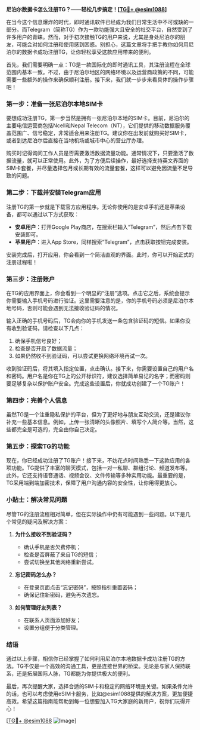 **尼泊尔数据卡怎么注册TG？——轻松几步搞定！[[TG💪+ @esim1088](https://t.me/s/esim1088)]**

在当今这个信息爆炸的时代，即时通讯软件已经成为我们日常生活中不可或缺的一部分。而Telegram（简称TG）作为一款功能强大且安全的社交平台，自然受到了许多用户的青睐。然而，对于初次接触TG的用户来说，尤其是身处尼泊尔的朋友，可能会对如何注册和使用感到困惑。别担心，这篇文章将手把手教你如何用尼泊尔的数据卡成功注册TG，让你轻松享受这款应用带来的便利。

首先，我们需要明确一点：TG是一款国际化的即时通讯工具，其注册流程在全球范围内基本一致。不过，由于尼泊尔地区的网络环境以及运营商政策的不同，可能需要一些额外的操作来确保顺利注册。接下来，我们就一步步来看具体的操作步骤吧！

### **第一步：准备一张尼泊尔本地SIM卡**

要想成功注册TG，第一步当然是拥有一张尼泊尔本地的SIM卡。目前，尼泊尔的主要电信运营商包括Ncell和Nepal Telecom（NT），它们提供的移动数据服务覆盖范围广、信号稳定，非常适合用来注册TG。建议你在出发前就购买好SIM卡，或者到达尼泊尔后直接在当地机场或城市中心的营业厅办理。

购买时记得询问工作人员是否需要激活数据流量功能。通常情况下，只要激活了数据流量，就可以正常使用。此外，为了方便后续操作，最好选择支持英文界面的SIM卡套餐，并尽量选择包月或长期有效的流量套餐，这样可以避免因流量不足导致的问题。

### **第二步：下载并安装Telegram应用**

注册TG的第一步就是下载官方应用程序。无论你使用的是安卓手机还是苹果设备，都可以通过以下方式获取：

- **安卓用户**：打开Google Play商店，在搜索栏输入“Telegram”，然后点击下载安装即可。
- **苹果用户**：进入App Store，同样搜索“Telegram”，点击获取按钮完成安装。

安装完成后，打开应用，你会看到一个简洁直观的界面。此时，你可以开始正式的注册过程啦！

### **第三步：注册账户**

在TG的应用界面上，你会看到一个明显的“注册”选项。点击它之后，系统会提示你需要输入手机号码进行验证。这里需要注意的是，你的手机号码必须是尼泊尔本地号码，否则可能会遇到无法接收验证码的情况。

输入正确的手机号码后，TG会向你的手机发送一条包含验证码的短信。如果你没有收到验证码，请检查以下几点：

1. 确保手机信号良好；
2. 检查是否开启了数据流量；
3. 如果仍然收不到验证码，可以尝试更换网络环境再试一次。

收到验证码后，将其填入指定位置，点击确认。接下来，你需要设置自己的用户名和密码。用户名是你在TG上的公开标识符，建议选择简单易记的名字；而密码则要足够复杂以保护账户安全。完成这些设置后，你就成功创建了一个TG账户！

### **第四步：完善个人信息**

虽然TG是一个注重隐私保护的平台，但为了更好地与朋友互动交流，还是建议你补充一些基本信息。例如，上传一张清晰的头像照片、填写个人简介等。当然，这些都完全是可选的，完全由你自己决定。

### **第五步：探索TG的功能**

现在，你已经成功注册了TG账户！接下来，不妨花点时间熟悉一下这款应用的各项功能。TG提供了丰富的聊天模式，包括一对一私聊、群组讨论、频道发布等。此外，它还支持语音通话、视频会议、文件传输等多种实用功能。最重要的是，TG采用端到端加密技术，保障了用户沟通内容的安全性，让你用得更放心。

### **小贴士：解决常见问题**

尽管TG的注册流程相对简单，但在实际操作中仍有可能遇到一些问题。以下是几个常见的疑问及解决方案：

1. **为什么接收不到验证码？**
   - 确认手机是否欠费停机；
   - 检查是否屏蔽了来自TG的短信；
   - 尝试切换至其他网络重新尝试。

2. **忘记密码怎么办？**
   - 在登录页面点击“忘记密码”，按照指引重置密码；
   - 确保记住新密码，避免再次遗忘。

3. **如何管理好友列表？**
   - 在联系人页面添加好友；
   - 设置分组便于分类管理。

### **结语**

通过以上步骤，相信你已经掌握了如何利用尼泊尔本地数据卡成功注册TG的方法。TG不仅是一个高效的沟通工具，更是连接世界的桥梁。无论是与家人保持联系，还是拓展国际人脉，TG都能为你提供极大的便利。

最后，再次提醒大家，选择合适的SIM卡和稳定的网络环境是关键。如果条件允许的话，也可以考虑使用eSIM卡服务，比如@esim1088提供的解决方案，更加便捷高效。希望这篇指南能帮助到每一位想要加入TG大家庭的新用户，祝你们玩得开心！

[[TG💪+ @esim1088](https://t.me/s/esim1088) ![Image](https://i.postimg.cc/4NQfJmqS/Snipaste-2025-05-13-00-14-12.png)]
